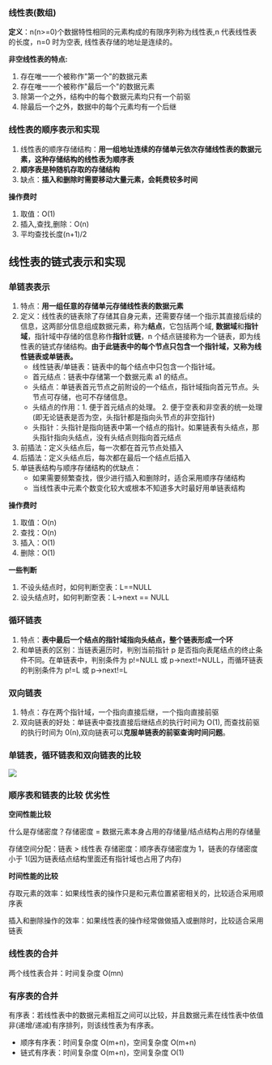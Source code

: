 ### 线性表(数组)

**定义**：n(n>=0)个数据特性相同的元素构成的有限序列称为线性表,n 代表线性表的长度，n=0 时为空表, 线性表存储的地址是连续的。

**非空线性表的特点:**

1. 存在唯一一个被称作"第一个"的数据元素
2. 存在唯一一个被称作"最后一个"的数据元素
3. 除第一个之外，结构中的每个数据元素均只有一个前驱
4. 除最后一个之外，数据中的每个元素均有一个后继

### 线性表的顺序表示和实现

1. 线性表的顺序存储结构：**用一组地址连续的存储单元依次存储线性表的数据元素，这种存储结构的线性表为顺序表**
2. **顺序表是种随机存取的存储结构**
3. 缺点：**插入和删除时需要移动大量元素，会耗费较多时间**

**操作费时**

1. 取值：O(1)
2. 插入,查找,删除：O(n)
3. 平均查找长度(n+1)/2

## 线性表的链式表示和实现

### 单链表表示

1. 特点：**用一组任意的存储单元存储线性表的数据元素**
2. 定义：线性表的链表除了存储其自身元素，还需要存储一个指示其直接后续的信息，这两部分信息组成数据元素，称为**结点**，它包括两个域, **数据域**和**指针域**，指针域中存储的信息称作**指针**或**链**，n 个结点链接称为一个链表，即为线性表的链式存储结构。**由于此链表中的每个节点只包含一个指针域，又称为线性链表或单链表。**
   - 线性链表/单链表：链表中的每个结点中只包含一个指针域。
   - 首元结点：链表中存储第一个数据元素 a1 的结点。
   - 头结点：单链表首元节点之前附设的一个结点，指针域指向首元节点。头节点可存储，也可不存储信息。
   - 头结点的作用：1. 便于首元结点的处理。 2. 便于空表和非空表的统一处理(即无论链表是否为空，头指针都是指向头节点的非空指针)
   - 头指针：头指针是指向链表中第一个结点的指针。如果链表有头结点，那头指针指向头结点，没有头结点则指向首元结点
3. 前插法：定义头结点后，每一次都在首元节点处插入
4. 后插法：定义头结点后，每次都在最后一个结点后插入
5. 单链表结构与顺序存储结构的优缺点：
   - 如果需要频繁查找，很少进行插入和删除时，适合采用顺序存储结构
   - 当线性表中元素个数变化较大或根本不知道多大时最好用单链表结构

**操作费时**

1. 取值：O(n)
2. 查找：O(n)
3. 插入：O(1)
4. 删除：O(1)

**一些判断**

1. 不设头结点时，如何判断空表：L==NULL
2. 设头结点时，如何判断空表：L->next == NULL

### 循环链表

1. 特点：**表中最后一个结点的指针域指向头结点，整个链表形成一个环**
2. 和单链表的区别：当链表遍历时，判别当前指针 p 是否指向表尾结点的终止条件不同。在单链表中，判别条件为 p!=NULL 或 p->next!=NULL，而循环链表的判别条件为 p!=L 或 p->next!=L

### 双向链表

1. 特点：存在两个指针域，一个指向直接后继，一个指向直接前驱
2. 双向链表的好处：单链表中查找直接后继结点的执行时间为 O(1), 而查找前驱的执行时间为 0(n),双向链表可以**克服单链表的前驱查询时间问题**。

### 单链表，循环链表和双向链表的比较

![](https://blog-1300014307.cos.ap-guangzhou.myqcloud.com/202310191624678.png)

### 顺序表和链表的比较 优劣性

**空间性能比较**

什么是存储密度？存储密度 = 数据元素本身占用的存储量/结点结构占用的存储量

存储空间分配：链表 > 线性表
存储密度：顺序表存储密度为 1，链表的存储密度小于 1(因为链表结点结构里面还有指针域也占用了内存)

**时间性能的比较**

存取元素的效率：如果线性表的操作只是和元素位置紧密相关的，比较适合采用顺序表

插入和删除操作的效率：如果线性表的操作经常做做插入或删除时，比较适合采用链表

### 线性表的合并

两个线性表合并：时间复杂度 O(mn)

### 有序表的合并

有序表：若线性表中的数据元素相互之间可以比较，并且数据元素在线性表中依值非(递增/递减)有序排列，则该线性表为有序表。

- 顺序有序表：时间复杂度 O(m+n)，空间复杂度 O(m+n)
- 链式有序表：时间复杂度 O(m+n)，空间复杂度 O(1)
